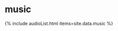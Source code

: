 # music

{% include audioList.html items=site.data.music %}
<script type="text/javascript">
  document.querySelectorAll('audio').forEach(item => {
    item.addEventListener('ended',function(e) {
        var next = document.getElementById(parseInt(e.currentTarget.id) + 1);
        if (next) {
          next.play();
        }
    });
  });
</script>
